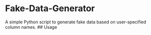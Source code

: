 # Fake-Data-Generator
A simple Python script to generate fake data based on user-specified column names.  ## Usage
